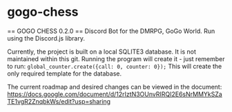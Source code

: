 # gogo-chess

== GOGO CHESS 0.2.0 ==
Discord Bot for the DMRPG, GoGo World. Run using the Discord.js library.

Currently, the project is built on a local SQLITE3 database. It is not maintained within this git.
Running the program will create it - just remember to run:
`global_counter.create({call: 0, counter: 0});`
This will create the only required template for the database.


The current roadmap and desired changes can be viewed in the document:
https://docs.google.com/document/d/12rIztN3OUnvRIRQI2E6sNrMMYkSZaTE1vgR2ZnqbkWs/edit?usp=sharing
